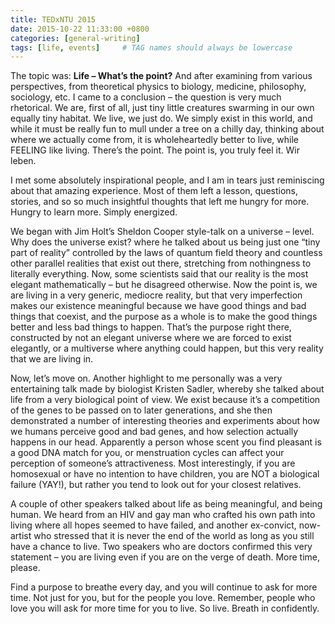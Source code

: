 ```yaml
---
title: TEDxNTU 2015
date: 2015-10-22 11:33:00 +0800
categories: [general-writing]
tags: [life, events]     # TAG names should always be lowercase
---
```


The topic was: **Life – What’s the point?** And after examining from various perspectives, from theoretical physics to biology, medicine, philosophy, sociology, etc. I came to a conclusion – the question is very much rhetorical. We are, first of all, just tiny little creatures swarming in our own equally tiny habitat. We live, we just do. We simply exist in this world, and while it must be really fun to mull under a tree on a chilly day, thinking about where we actually come from, it is wholeheartedly better to live, while FEELING like living. There’s the point. The point is, you truly feel it. Wir leben.

I met some absolutely inspirational people, and I am in tears just reminiscing about that amazing experience. Most of them left a lesson, questions, stories, and so so much insightful thoughts that left me hungry for more. Hungry to learn more. Simply energized.

We began with Jim Holt’s Sheldon Cooper style-talk on a universe – level. Why does the universe exist? where he talked about us being just one “tiny part of reality” controlled by the laws of quantum field theory and countless other parallel realities that exist out there, stretching from nothingness to literally everything. Now, some scientists said that our reality is the most elegant mathematically – but he disagreed otherwise. Now the point is, we are living in a very generic, mediocre reality, but that very imperfection makes our existence meaningful because we have good things and bad things that coexist, and the purpose as a whole is to make the good things better and less bad things to happen. That’s the purpose right there, constructed by not an elegant universe where we are forced to exist elegantly, or a multiverse where anything could happen, but this very reality that we are living in.

Now, let’s move on. Another highlight to me personally was a very entertaining talk made by biologist Kristen Sadler, whereby she talked about life from a very biological point of view. We exist because it’s a competition of the genes to be passed on to later generations, and she then demonstrated a number of interesting theories and experiments about how we humans perceive good and bad genes, and how selection actually happens in our head. Apparently a person whose scent you find pleasant is a good DNA match for you, or menstruation cycles can affect your perception of someone’s attractiveness. Most interestingly, if you are homosexual or have no intention to have children, you are NOT a biological failure (YAY!), but rather you tend to look out for your closest relatives.

A couple of other speakers talked about life as being meaningful, and being human. We heard from an HIV and gay man who crafted his own path into living where all hopes seemed to have failed, and another ex-convict, now-artist who stressed that it is never the end of the world as long as you still have a chance to live. Two speakers who are doctors confirmed this very statement – you are living even if you are on the verge of death. More time, please.

Find a purpose to breathe every day, and you will continue to ask for more time. Not just for you, but for the people you love. Remember, people who love you will ask for more time for you to live. So live. Breath in confidently.
